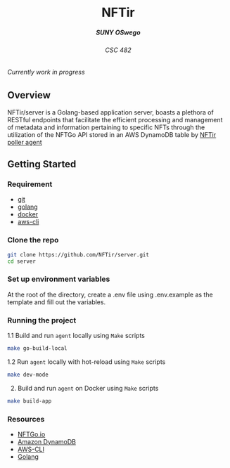 <p align="center">
<br />
<h1 align="center">NFTir</h1>
<h5 align="center">SUNY OSwego </h3>
<h6 align="center">CSC 482 <h4>
</p>

###### Currently work in progress

## Overview

NFTir/server is a Golang-based application server, boasts a plethora of RESTful endpoints that facilitate the efficient processing and management of metadata and information pertaining to specific NFTs through the utilization of the NFTGo API stored in an AWS DynamoDB table by [NFTir poller agent](https://github.com/NFTir/agent)



## Getting Started

### Requirement

- [git](https://git-scm.com/)
- [golang](https://go.dev/)
- [docker](https://www.docker.com/)
- [aws-cli](https://aws.amazon.com/cli/)

### Clone the repo

```bash
git clone https://github.com/NFTir/server.git
cd server
```

### Set up environment variables

At the root of the directory, create a .env file using .env.example as the template and fill out the variables.

### Running the project

1.1 Build and run `agent` locally using `Make` scripts

```bash
make go-build-local
```

1.2 Run `agent` locally with hot-reload using `Make` scripts

```bash
make dev-mode
```

2. Build and run `agent` on Docker using `Make` scripts

```bash
make build-app
```

### Resources

- [NFTGo.io](https://nftgo.io/)
- [Amazon DynamoDB](https://aws.amazon.com/dynamodb/)
- [AWS-CLI](https://aws.amazon.com/cli/)
- [Golang](https://go.dev)
